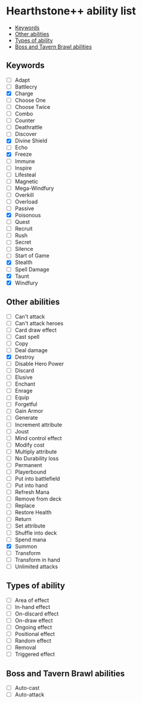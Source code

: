 # Hearthstone++ ability list

- [Keywords](#keywords)
- [Other abilities](#other-abilities)
- [Types of ability](#types-of-ability)
- [Boss and Tavern Brawl abilities](#boss-and-tavern-brawl-abilities)

## Keywords

* [ ] Adapt
* [ ] Battlecry
* [x] Charge
* [ ] Choose One
* [ ] Choose Twice
* [ ] Combo
* [ ] Counter
* [ ] Deathrattle
* [ ] Discover
* [x] Divine Shield
* [ ] Echo
* [x] Freeze
* [ ] Immune
* [ ] Inspire
* [ ] Lifesteal
* [ ] Magnetic
* [ ] Mega-Windfury
* [ ] Overkill
* [ ] Overload
* [ ] Passive
* [x] Poisonous
* [ ] Quest
* [ ] Recruit
* [ ] Rush
* [ ] Secret
* [ ] Silence
* [ ] Start of Game
* [x] Stealth
* [ ] Spell Damage
* [x] Taunt
* [x] Windfury

## Other abilities

* [ ] Can't attack
* [ ] Can't attack heroes
* [ ] Card draw effect
* [ ] Cast spell
* [ ] Copy
* [ ] Deal damage
* [x] Destroy
* [ ] Disable Hero Power
* [ ] Discard
* [ ] Elusive
* [ ] Enchant
* [ ] Enrage
* [ ] Equip
* [ ] Forgetful
* [ ] Gain Armor
* [ ] Generate
* [ ] Increment attribute
* [ ] Joust
* [ ] Mind control effect
* [ ] Modify cost
* [ ] Multiply attribute
* [ ] No Durability loss
* [ ] Permanent
* [ ] Playerbound
* [ ] Put into battlefield
* [ ] Put into hand
* [ ] Refresh Mana
* [ ] Remove from deck
* [ ] Replace
* [ ] Restore Health
* [ ] Return
* [ ] Set attribute
* [ ] Shuffle into deck
* [ ] Spend mana
* [x] Summon
* [ ] Transform
* [ ] Transform in hand
* [ ] Unlimited attacks

## Types of ability

* [ ] Area of effect
* [ ] In-hand effect
* [ ] On-discard effect
* [ ] On-draw effect
* [ ] Ongoing effect
* [ ] Positional effect
* [ ] Random effect
* [ ] Removal
* [ ] Triggered effect

## Boss and Tavern Brawl abilities

* [ ] Auto-cast
* [ ] Auto-attack